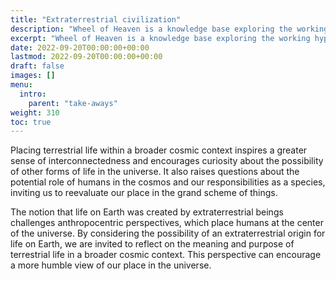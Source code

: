 ```yaml
---
title: "Extraterrestrial civilization"
description: "Wheel of Heaven is a knowledge base exploring the working hypothesis that life on Earth was intelligently designed by an extraterrestrial civilization, the so-called Elohim."
excerpt: "Wheel of Heaven is a knowledge base exploring the working hypothesis that life on Earth was intelligently designed by an extraterrestrial civilization, the so-called Elohim."
date: 2022-09-20T00:00:00+00:00
lastmod: 2022-09-20T00:00:00+00:00
draft: false
images: []
menu:
  intro:
    parent: "take-aways"
weight: 310
toc: true
---
```


Placing terrestrial life within a broader cosmic context inspires a greater sense of interconnectedness and encourages curiosity about the possibility of other forms of life in the universe. It also raises questions about the potential role of humans in the cosmos and our responsibilities as a species, inviting us to reevaluate our place in the grand scheme of things.

The notion that life on Earth was created by extraterrestrial beings challenges anthropocentric perspectives, which place humans at the center of the universe. By considering the possibility of an extraterrestrial origin for life on Earth, we are invited to reflect on the meaning and purpose of terrestrial life in a broader cosmic context. This perspective can encourage a more humble view of our place in the universe.
